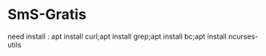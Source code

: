 # SmS-Gratis
need install : apt install curl;apt install grep;apt install bc;apt install ncurses-utils
